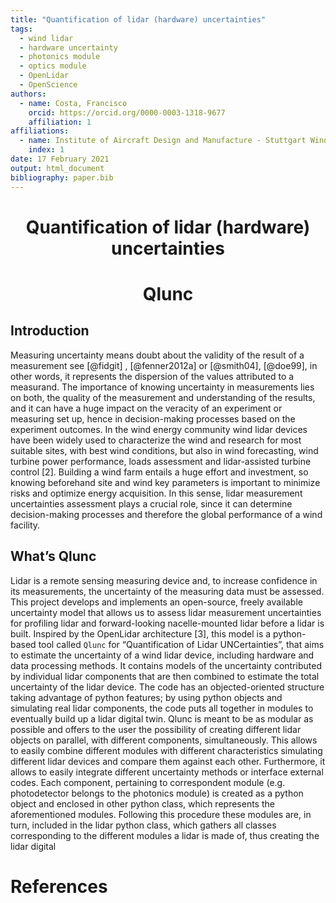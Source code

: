```yaml
---
title: "Quantification of lidar (hardware) uncertainties"
tags:
  - wind lidar
  - hardware uncertainty
  - photonics module
  - optics module
  - OpenLidar
  - OpenScience
authors:
  - name: Costa, Francisco  
    orcid: https://orcid.org/0000-0003-1318-9677   
    affiliation: 1
affiliations:
  - name: Institute of Aircraft Design and Manufacture - Stuttgart Wind Energy, University of Stuttgart
    index: 1 
date: 17 February 2021
output: html_document
bibliography: paper.bib
---
```


# <div align="center"> **Q**uantification of **l**idar (hardware) **unc**ertainties
# <div align="center"> **Qlunc**
## Introduction


Measuring uncertainty means doubt about the validity of the result of a measurement see [@fidgit] , [@fenner2012a] or [@smith04], [@doe99], in other words, it represents the dispersion of the values attributed to a measurand. The importance of knowing uncertainty in measurements lies on both, the quality of the measurement and understanding of the results, and it can have a huge impact on the veracity of an experiment or measuring set up, hence in decision-making processes based on the experiment outcomes. In the wind energy community wind lidar devices have been widely used to characterize the wind and research for most suitable sites, with best wind conditions, but also in wind forecasting, wind turbine power performance, loads assessment and lidar-assisted turbine control [2]. Building a wind farm entails a huge effort and investment, so knowing beforehand site and wind key parameters is important to minimize risks and optimize energy acquisition. In this sense, lidar measurement uncertainties assessment plays a crucial role, since it can determine decision-making processes and therefore the global performance of a wind facility.

## What’s Qlunc 


Lidar is a remote sensing measuring device and, to increase confidence in its measurements, the uncertainty of the measuring data must be assessed. This project develops and implements an open-source, freely available uncertainty model that allows us to assess lidar measurement uncertainties for profiling lidar and forward-looking nacelle-mounted lidar  before a lidar is built.
Inspired by the OpenLidar architecture [3], this model is a python-based tool called `Qlunc` for “Quantification of Lidar UNCertainties”, that aims to estimate the uncertainty of a wind lidar device, including hardware and data processing methods. It contains models of the uncertainty contributed by individual lidar components that are then combined to estimate the total uncertainty of the lidar device.
The code has an objected-oriented structure taking advantage of python features; by using python objects and simulating real lidar components, the code puts all together in modules to eventually build up a lidar digital twin. Qlunc is meant to be as modular as possible and offers to the user the possibility of creating different lidar objects on parallel, with different components, simultaneously. This allows to easily combine different modules with different characteristics simulating different lidar devices and compare them against each other. Furthermore, it allows to easily integrate different uncertainty methods or interface external codes.
Each component, pertaining to correspondent module (e.g. photodetector belongs to the photonics module) is created as a python object and enclosed in other python class, which represents the aforementioned modules. Following this procedure these modules are, in turn, included in the lidar python class, which gathers all classes corresponding to the different modules a lidar is made of, thus creating the lidar digital 

# References
